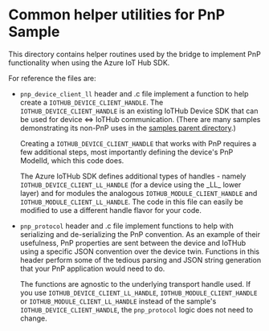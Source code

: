 # Common helper utilities for PnP Sample

This directory contains helper routines used by the bridge to implement PnP functionality when using the Azure IoT Hub SDK.

For reference the files are:

* `pnp_device_client_ll` header and .c file implement a function to help create a `IOTHUB_DEVICE_CLIENT_HANDLE`.  The `IOTHUB_DEVICE_CLIENT_HANDLE` is an existing IoTHub Device SDK that can be used for device <=> IoTHub communication.  (There are many samples demonstrating its non-PnP uses in the [samples parent directory](../..).)

    Creating a `IOTHUB_DEVICE_CLIENT_HANDLE` that works with PnP requires a few additional steps, most importantly defining the device's PnP ModelId, which this code does.

    The Azure IoTHub SDK defines additional types of handles - namely `IOTHUB_DEVICE_CLIENT_LL_HANDLE` (for a device using the \_LL\_ lower layer) and for modules the analogous `IOTHUB_MODULE_CLIENT_HANDLE` and `IOTHUB_MODULE_CLIENT_LL_HANDLE`.  The code in this file can easily be modified to use a different handle flavor for your code.

* `pnp_protocol` header and .c file implement functions to help with serializing and de-serializing the PnP convention.  As an example of their usefulness, PnP properties are sent between the device and IoTHub using a specific JSON convention over the device twin. Functions in this header perform some of the tedious parsing and JSON string generation that your PnP application would need to do.

    The functions are agnostic to the underlying transport handle used.  If you use `IOTHUB_DEVICE_CLIENT_LL_HANDLE`, `IOTHUB_MODULE_CLIENT_HANDLE` or `IOTHUB_MODULE_CLIENT_LL_HANDLE` instead of the sample's `IOTHUB_DEVICE_CLIENT_HANDLE`, the `pnp_protocol` logic does not need to change.
